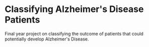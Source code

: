# Classifying Alzheimer's Disease Patients

Final year project on classifying the outcome of patients that could potentially develop Alzheimer's Disease.

